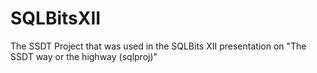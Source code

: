 SQLBitsXII
==========

The SSDT Project that was used in the SQLBits XII presentation on "The SSDT way or the highway (sqlproj)"

